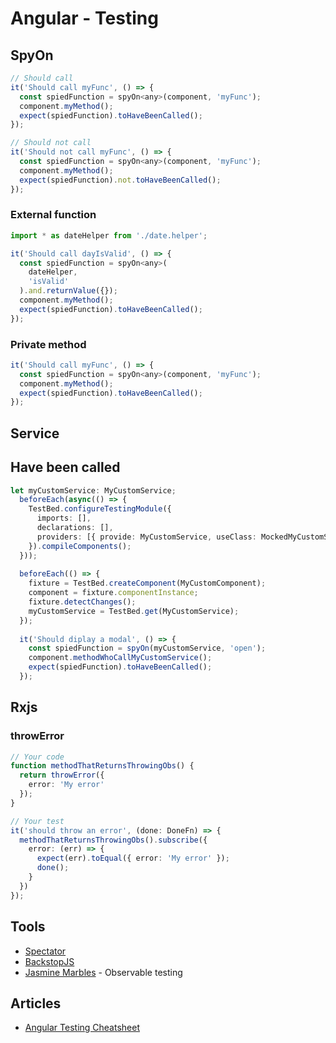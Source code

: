 # Angular - Testing

## SpyOn

```javascript
// Should call
it('Should call myFunc', () => {
  const spiedFunction = spyOn<any>(component, 'myFunc');
  component.myMethod();
  expect(spiedFunction).toHaveBeenCalled();
});

// Should not call
it('Should not call myFunc', () => {
  const spiedFunction = spyOn<any>(component, 'myFunc');
  component.myMethod();
  expect(spiedFunction).not.toHaveBeenCalled();
});
```

### External function

```javascript
import * as dateHelper from './date.helper';

it('Should call dayIsValid', () => {
  const spiedFunction = spyOn<any>(
    dateHelper,
    'isValid'
  ).and.returnValue({});
  component.myMethod();
  expect(spiedFunction).toHaveBeenCalled();
});
```

### Private method

```javascript
it('Should call myFunc', () => {
  const spiedFunction = spyOn<any>(component, 'myFunc');
  component.myMethod();
  expect(spiedFunction).toHaveBeenCalled();
});
```

## Service

## Have been called

```ts
let myCustomService: MyCustomService;
  beforeEach(async(() => {
    TestBed.configureTestingModule({
      imports: [],
      declarations: [],
      providers: [{ provide: MyCustomService, useClass: MockedMyCustomService }]
    }).compileComponents();
  }));
  
  beforeEach(() => {
    fixture = TestBed.createComponent(MyCustomComponent);
    component = fixture.componentInstance;
    fixture.detectChanges();
    myCustomService = TestBed.get(MyCustomService);
  });
  
  it('Should diplay a modal', () => {
    const spiedFunction = spyOn(myCustomService, 'open');
    component.methodWhoCallMyCustomService();
    expect(spiedFunction).toHaveBeenCalled();
  });
```

## Rxjs

### throwError

```ts
// Your code
function methodThatReturnsThrowingObs() {
  return throwError({
    error: 'My error'
  });
}

// Your test
it('should throw an error', (done: DoneFn) => {
  methodThatReturnsThrowingObs().subscribe({
    error: (err) => {
      expect(err).toEqual({ error: 'My error' });
      done();
    }
  })
});
```

## Tools

- [Spectator](https://github.com/ngneat/spectator)
- [BackstopJS](https://github.com/garris/BackstopJS)
- [Jasmine Marbles](https://github.com/synapse-wireless-labs/jasmine-marbles) - Observable testing

## Articles

- [Angular Testing Cheatsheet](https://dev.to/lysofdev/an-angular-testing-cheatsheet-5hj2)
